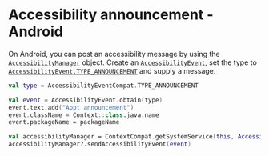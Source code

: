 # Accessibility announcement - Android

On Android, you can post an accessibility message by using the [`AccessibilityManager`](https://developer.android.com/reference/android/view/accessibility/AccessibilityManager) object. Create an [`AccessibilityEvent`](https://developer.android.com/reference/android/view/accessibility/AccessibilityEvent), set the type to [`AccessibilityEvent.TYPE_ANNOUNCEMENT`](https://developer.android.com/reference/android/view/accessibility/AccessibilityEvent#TYPE_ANNOUNCEMENT) and supply a message.

```kotlin
val type = AccessibilityEventCompat.TYPE_ANNOUNCEMENT

val event = AccessibilityEvent.obtain(type)
event.text.add("Appt announcement")
event.className = Context::class.java.name
event.packageName = packageName

val accessibilityManager = ContextCompat.getSystemService(this, AccessibilityManager::class.java)
accessibilityManager?.sendAccessibilityEvent(event)
```
